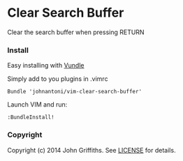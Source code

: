 # Clear Search Buffer

Clear the search buffer when pressing RETURN

### Install

Easy installing with [Vundle](https://github.com/gmarik/Vundle.vim)

Simply add to you plugins in .vimrc

    Bundle 'johnantoni/vim-clear-search-buffer'

Launch VIM and run:
  
    :BundleInstall!

### Copyright

Copyright (c) 2014 John Griffiths. See [LICENSE](LICENSE) for details.

